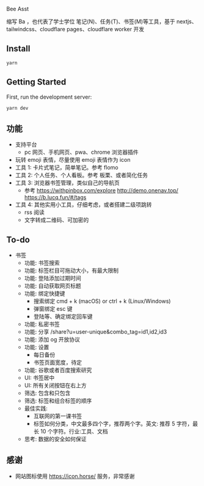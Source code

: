 Bee Asst

缩写 Ba ，也代表了学士学位
笔记(N)、任务(T)、书签(M)等工具，基于 nextjs、tailwindcss、cloudflare pages、cloudflare worker 开发

## Install

```bash
yarn
```

## Getting Started

First, run the development server:

```bash
yarn dev
```

## 功能

- 支持平台
  - pc 网页、手机网页、pwa、chrome 浏览器插件
- 玩转 emoji 表情，尽量使用 emoji 表情作为 icon
- 工具 1: 卡片式笔记，简单笔记。参考 flomo
- 工具 2: 个人任务、个人看板。参考 板栗、或者简化任务
- 工具 3: 浏览器书签管理，类似自己的导航页
  - 参考 https://withpinbox.com/explore http://demo.onenav.top/ https://b.lucq.fun/#/tags
- 工具 4: 其他实用小工具，仔细考虑，或者搭建二级项跳转
  - rss 阅读
  - 文字转成二维码、可加密的

## To-do

- 书签
  - 功能: 书签搜索
  - 功能: 标签栏目可拖动大小，有最大限制
  - 功能: 登陆添加过期时间
  - 功能: 自动获取网页标题
  - 功能: 绑定快捷键
    - 搜索绑定 cmd + k (macOS) or ctrl + k (Linux/Windows)
    - 弹窗绑定 esc 键
    - 登陆等、确定绑定回车键
  - 功能: 私密书签
  - 功能: 分享 /share?u=user-unique&combo_tag=id1,id2,id3
  - 功能: 添加 og 开放协议
  - 功能: 设置
    - 每日备份
    - 书签页面宽度，待定
  - 功能: 谷歌或者百度搜索研究
  - UI: 书签居中
  - UI: 所有关闭按钮在右上方
  - 筛选: 包含和只包含
  - 筛选: 标签和组合标签的顺序
  - 最佳实践:
    - 互联网的第一课书签
    - 标签如何分类，中文最多四个字，推荐两个字。英文: 推荐 5 字符，最长 10 个字符。行业:工具、文档
  - 思考: 数据的安全如何保证

## 感谢

- 网站图标使用 https://icon.horse/ 服务，非常感谢
